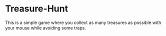 # Treasure-Hunt
This is a simple game where you collect as many treasures as possible with your mouse while avoiding some traps.
